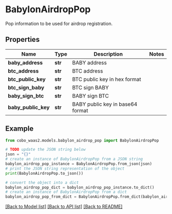 # BabylonAirdropPop

Pop information to be used for airdrop registration.

## Properties

Name | Type | Description | Notes
------------ | ------------- | ------------- | -------------
**baby_address** | **str** | BABY address | 
**btc_address** | **str** | BTC address | 
**btc_public_key** | **str** | BTC public key in hex format | 
**btc_sign_baby** | **str** | BTC sign BABY | 
**baby_sign_btc** | **str** | BABY sign BTC | 
**baby_public_key** | **str** | BABY public key in base64 format | 

## Example

```python
from cobo_waas2.models.babylon_airdrop_pop import BabylonAirdropPop

# TODO update the JSON string below
json = "{}"
# create an instance of BabylonAirdropPop from a JSON string
babylon_airdrop_pop_instance = BabylonAirdropPop.from_json(json)
# print the JSON string representation of the object
print(BabylonAirdropPop.to_json())

# convert the object into a dict
babylon_airdrop_pop_dict = babylon_airdrop_pop_instance.to_dict()
# create an instance of BabylonAirdropPop from a dict
babylon_airdrop_pop_from_dict = BabylonAirdropPop.from_dict(babylon_airdrop_pop_dict)
```
[[Back to Model list]](../README.md#documentation-for-models) [[Back to API list]](../README.md#documentation-for-api-endpoints) [[Back to README]](../README.md)


